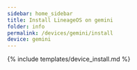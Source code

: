 ```yaml
---
sidebar: home_sidebar
title: Install LineageOS on gemini
folder: info
permalink: /devices/gemini/install
device: gemini
---
```

{% include templates/device_install.md %}
